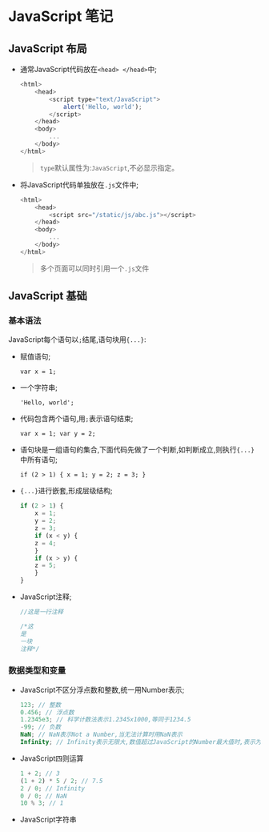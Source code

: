 # JavaScript 笔记

## JavaScript 布局

- 通常JavaScript代码放在`<head> </head>`中;

    ```JavaScript
    <html>
        <head>
            <script type="text/JavaScript">
                alert('Hello, world');
            </script>
        </head>
        <body>
            ...
        </body>
    </html>
    ```

    > `type`默认属性为:`JavaScript`,不必显示指定。

- 将JavaScript代码单独放在`.js`文件中;

    ```JavaScript
    <html>
        <head>
            <script src="/static/js/abc.js"></script>
        </head>
        <body>
            ...
        </body>
    </html>
    ```
    
    > 多个页面可以同时引用一个`.js`文件
    
## JavaScript 基础
    
### 基本语法
    
JavaScript每个语句以`;`结尾,语句块用`{...}`:
    
- 赋值语句;
    
    `var x = 1;`

- 一个字符串;

    `'Hello, world';`

- 代码包含两个语句,用`;`表示语句结束;

    `var x = 1; var y = 2;`

- 语句块是一组语句的集合,下面代码先做了一个判断,如判断成立,则执行`{...}`中所有语句;

    `if (2 > 1) {
        x = 1;
        y = 2;
        z = 3;
    }`

- `{...}`进行嵌套,形成层级结构;

    ```JavaScript
    if (2 > 1) {
        x = 1;
        y = 2;
        z = 3;
        if (x < y) {
        z = 4;
        }
        if (x > y) {
        z = 5;
        }
    }
    ```
    
- JavaScript注释;

    ```JavaScript
    //这是一行注释
    
    /*这
    是
    一块
    注释*/
    ```
    
### 数据类型和变量
    
- JavaScript不区分浮点数和整数,统一用Number表示;
    
    ```JavaScript
    123; // 整数
    0.456; // 浮点数
    1.2345e3; // 科学计数法表示1.2345x1000,等同于1234.5
    -99; // 负数
    NaN; // NaN表示Not a Number,当无法计算时用NaN表示
    Infinity; // Infinity表示无限大,数值超过JavaScript的Number最大值时,表示为Infinity
    ```
    
- JavaScript四则运算

    ```JavaScript
    1 + 2; // 3
    (1 + 2) * 5 / 2; // 7.5
    2 / 0; // Infinity
    0 / 0; // NaN
    10 % 3; // 1
    ```
    
- JavaScript字符串


    

